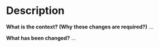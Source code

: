 # Description

**What is the context? (Why these changes are required?)**
...

**What has been changed?**
...
